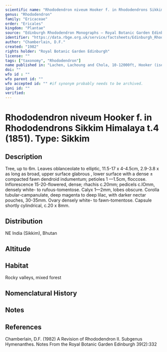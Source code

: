 ```yaml
---
scientific name: "Rhododendron niveum Hooker f. in Rhododendrons Sikkim Himalaya t.4 (1851). Type: Sikkim"
genus: "Rhododendron"
family: "Ericaceae"
order: "Ericales"
kingdom: "Plantae"
source: "Edinburgh Rhododendron Monographs – Royal Botanic Garden Edinburgh"
identifier: "https://data.rbge.org.uk/service/factsheets/Edinburgh_Rhododendron_Monographs.xhtml"
author: "Chamberlain, D.F."
created: "1982"
rights holder: "Royal Botanic Garden Edinburgh"
license: ""
tags: ["taxonomy", "Rhododendron"]
name published in: "Lachen, Lachoung and Chola, 10-12000ft, Hooker (iso. E)"
doi: ""
wfo id : ""
wfo parent id: ""
wfo accepted id: "" #if synonym probably needs to be archived.                      
ipni id: ""
verified:
---
```


                       

# Rhododendron niveum Hooker f. in Rhododendrons Sikkim Himalaya t.4 (1851). Type: Sikkim

## Description
Tree, up to 6m. Leaves oblanceolate to elliptic, 11.5-17 x 4-4.5cm, 2.9-3.8 x as long as broad, upper surface glabrous , lower surface with a dense ± compacted fawn dendroid indumentum; petioles 1 —1.5cm, floccose. Inflorescence 15-20-flowered, dense; rhachis c.20mm; pedicels c.lOmm, densely white- to rufous-tomentose. Calyx 1—2mm, lobes obscure. Corolla tubular-campanulate, deep magenta to deep lilac, with darker nectar pouches, 30-35mm. Ovary densely white- to fawn-tomentose. Capsule shortly cylindrical, c.20 x 8mm.

## Distribution
NE India (Sikkim), Bhutan

## Altitude


## Habitat
Rocky valleys, mixed forest

## Nomenclatural History

                       
## Notes


## References

Chamberlain, D.F. (1982) A Revision of Rhododendron II. Subgenus Hymenanthes. Notes From the Royal Botanic Garden Edinburgh 39(2):332
